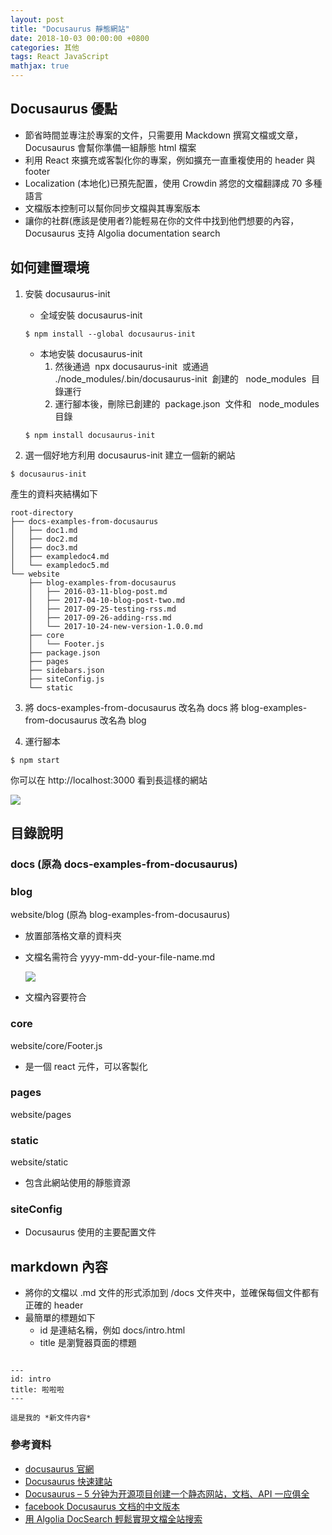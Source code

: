 ```yaml
---
layout: post
title: "Docusaurus 靜態網站"
date: 2018-10-03 00:00:00 +0800
categories: 其他
tags: React JavaScript
mathjax: true
---
```


## Docusaurus 優點

- 節省時間並專注於專案的文件，只需要用 Mackdown 撰寫文檔或文章，Docusaurus 會幫你準備一組靜態 html 檔案
- 利用 React 來擴充或客製化你的專案，例如擴充一直重複使用的 header 與 footer
- Localization (本地化)已預先配置，使用 Crowdin 將您的文檔翻譯成 70 多種語言
- 文檔版本控制可以幫你同步文檔與其專案版本
- 讓你的社群(應該是使用者?)能輕易在你的文件中找到他們想要的內容，Docusaurus 支持 Algolia documentation search

## 如何建置環境

1. 安裝 docusaurus-init

   - 全域安裝 docusaurus-init

   ```
   $ npm install --global docusaurus-init
   ```

   - 本地安裝 docusaurus-init
     1. 然後通過  npx docusaurus-init  或通過   ./node_modules/.bin/docusaurus-init  創建的   node_modules  目錄運行
     2. 運行腳本後，刪除已創建的  package.json  文件和   node_modules  目錄

   ```
   $ npm install docusaurus-init
   ```

2. 選一個好地方利用 docusaurus-init 建立一個新的網站

```
$ docusaurus-init
```

產生的資料夾結構如下

```
root-directory
├── docs-examples-from-docusaurus
│   ├── doc1.md
│   ├── doc2.md
│   ├── doc3.md
│   ├── exampledoc4.md
│   └── exampledoc5.md
└── website
    ├── blog-examples-from-docusaurus
    │   ├── 2016-03-11-blog-post.md
    │   ├── 2017-04-10-blog-post-two.md
    │   ├── 2017-09-25-testing-rss.md
    │   ├── 2017-09-26-adding-rss.md
    │   └── 2017-10-24-new-version-1.0.0.md
    ├── core
    │   └── Footer.js
    ├── package.json
    ├── pages
    ├── sidebars.json
    ├── siteConfig.js
    └── static
```

3. 將 docs-examples-from-docusaurus 改名為 docs
   將 blog-examples-from-docusaurus 改名為 blog

4. 運行腳本

```
$ npm start
```

你可以在 http://localhost:3000 看到長這樣的網站

![](https://i.imgur.com/lyBkEC5.png)

## 目錄說明

### docs (原為 docs-examples-from-docusaurus)

### blog

website/blog (原為 blog-examples-from-docusaurus)

- 放置部落格文章的資料夾
- 文檔名需符合 yyyy-mm-dd-your-file-name.md

  ![](https://i.imgur.com/f2C2bFX.png)

- 文檔內容要符合

### core

website/core/Footer.js

- 是一個 react 元件，可以客製化

### pages

website/pages

### static

website/static

- 包含此網站使用的靜態資源

### siteConfig

- Docusaurus 使用的主要配置文件

## markdown 內容

- 將你的文檔以 .md 文件的形式添加到 /docs 文件夾中，並確保每個文件都有正確的 header
- 最簡單的標題如下
  - id 是連結名稱，例如 docs/intro.html
  - title 是瀏覽器頁面的標題

```

---
id: intro
title: 啦啦啦
---

這是我的 *新文件内容*

```

### 參考資料

- [docusaurus 官網](https://docusaurus.io/en/)
- [Docusaurus 快速建站](https://blog.csdn.net/eqera/article/details/79324869)
- [Docusaurus – 5 分钟为开源项目创建一个静态网站，文档、API 一应俱全](https://www.appinn.com/docusaurus/)
- [facebook Docusaurus 文档的中文版本](https://github.com/demopark/docusaurus-docs-Zh_CN)
- [用 Algolia DocSearch 輕鬆實現文檔全站搜索](https://laravel-china.org/articles/12400/using-algolia-docsearch-to-easily-realize-document-total-station-search)
